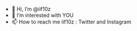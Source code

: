 - 👋 Hi, I’m @iif10z
- 👀 I’m interested with YOU
- 📫 How to reach me iif10z : Twitter and Instagram 

